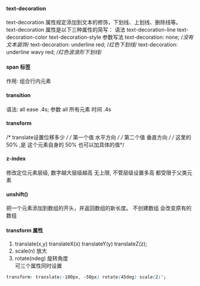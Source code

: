 #### text-decoration
text-decoration 属性规定添加到文本的修饰，下划线、上划线、删除线等。
text-decoration 属性是以下三种属性的简写：
语法
text-decoration-line
text-decoration-color
text-decoration-style
参数写法
text-decoration: none;                     /*没有文本装饰*/
text-decoration: underline red;            /*红色下划线*/
text-decoration: underline wavy red;       /*红色波浪形下划线*/
#### span  标签
作用: 组合行内元素   
####   transition
 语法: all ease .4s;  参数  all  所有元素   时间 .4s
 #### transform
 /* translate设置位移多少 */
 /* 第一个值 水平方向 */
/* 第二个值  垂直方向 */
/* 这里的50% ,是 这个元素自身的 50%     也可以加具体的值*/
#### z-index 
修改定位元素层级, 数字越大层级越高 无上限, 不管层级设置多高 都受限于父类元素
#### unshift() 
把一个元素添加到数组的开头，并返回数组的新长度。 不创建数组 会改变原有的数组
####  transform  属性
1. translate(x,y)  translateX(x)  translateY(y)  translateZ(z);
1. scale(n)  放大 
2. rotate(ndeg) 旋转角度    
 可三个属性同时设置  
 ```css
 transform: translate(-100px, -50px) rotate(45deg) scale(2)'; 
 ```
 


